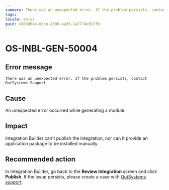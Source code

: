 ```yaml
---
summary: There was an unexpected error. If the problem persists, contact OutSystems Support`
tags:
locale: en-us
guid: c803d644-0dce-4390-aa35-1a7774e917fb
---
```


# OS-INBL-GEN-50004

## Error message

`There was an unexpected error. If the problem persists, contact OutSystems Support`

## Cause

An unexpected error occurred while generating a module.

## Impact

Integration Builder can't publish the integration, nor can it provide an application package to be installed manually.

## Recommended action

In Integration Builder, go back to the **Review Integration** screen and click **Publish**. 
If the issue persists, please create a case with [OutSystems support](https://success.outsystems.com/Support).
